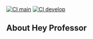 [![CI main](https://github.com/GabrielMella/hey_professor/actions/workflows/laravel-CI.yml/badge.svg?branch=main)](https://github.com/GabrielMella/hey_professor/actions/workflows/laravel-CI.yml)
[![CI develop](https://github.com/GabrielMella/hey_professor/actions/workflows/laravel-CI.yml/badge.svg?branch=develop)](https://github.com/GabrielMella/hey_professor/actions/workflows/laravel-CI.yml)

## About Hey Professor
